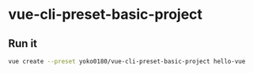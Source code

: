 # vue-cli-preset-basic-project

## Run it
```bash
vue create --preset yoko0180/vue-cli-preset-basic-project hello-vue
```

